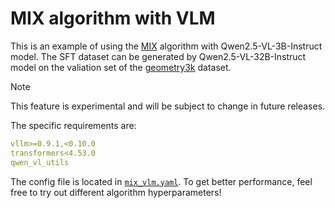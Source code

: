 # MIX algorithm with VLM

This is an example of using the [MIX](../../docs/sphinx_doc/source/tutorial/example_mix_algo.md) algorithm with Qwen2.5-VL-3B-Instruct model. The SFT dataset can be generated by Qwen2.5-VL-32B-Instruct model on the valiation set of the [geometry3k](https://huggingface.co/datasets/hiyouga/geometry3k) dataset.

> [!NOTE]
> This feature is experimental and will be subject to change in future releases.

The specific requirements are:

```yaml
vllm>=0.9.1,<0.10.0
transformers<4.53.0
qwen_vl_utils
```

The config file is located in [`mix_vlm.yaml`](mix_vlm.yaml). To get better performance, feel free to try out different algorithm hyperparameters!